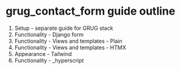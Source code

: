 # grug_contact_form guide outline
1. Setup - separate guide for GRUG stack
2. Functionality - Django form
3. Functionality - Views and templates - Plain
4. Functionality - Views and templates - HTMX
6. Appearance - Tailwind
5. Functionality - _hyperscript

